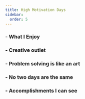 ```yaml
---
title: High Motivation Days
sidebar:
  order: 5
---
```


### - What I Enjoy

### - Creative outlet

### - Problem solving is like an art

### - No two days are the same

### - Accomplishments I can see
